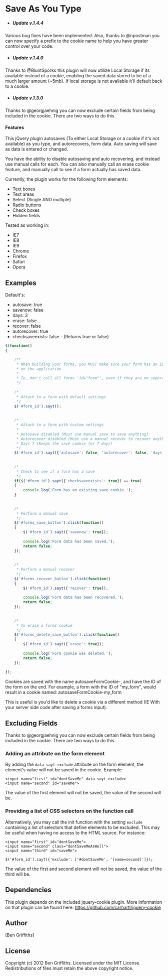 # Save As You Type

* ##### Update v.1.4.4 #####
Various bug fixes have been implemented. Also, thanks to @npostman you can now specify a prefix to the cookie name to help you have greater control over your code.

* ##### Update v.1.4.0 #####
Thanks to @BluntSporks this plugin will now utilize Local Storage if its available instead of a cookie, enabling the saved data stored to be of a much larger amount (~5mb). If local storage is not available it'll default back to a cookie.

* ##### Update v.1.3.0 ####
Thanks to @georgjaehnig you can now exclude certain fields from being included in the cookie. There are two ways to do this.

#### Features ####

This jQuery plugin autosaves (To either Local Storage or a cookie if it's not available) as you type, and autorecovers, form data. Auto saving will save as data is entered or changed.

You have the ability to disable autosaving and auto recovering, and instead use manual calls for each. You can also manually call an erase cookie feature, and manually call to see if a form actually has saved data.

Currently, the plugin works for the following form elements:

* Text boxes
* Text areas
* Select (Single AND multiple)
* Radio buttons
* Check boxes
* Hidden fields

Tested as working in:

* IE7
* IE8
* IE9
* Chrome
* Firefox
* Safari
* Opera

## Examples

Default's:

* autosave: true
* savenow: false
* days: 3
* erase: false
* recover: false
* autorecover: true
* checksaveexists: false - (Returns true or false)

```js
$(function()
{

	/**
	 * When building your forms, you MUST make sure your form has an ID, and that it's unique
	 * on the application.
	 *
	 * Ie, don't call all forms 'id="form"', even if they are on seperate pages.
	 */
	
	/*
	 * Attach to a form with default settings
	 */
	$('#form_id').sayt();
	
	
	/*
	 * Attach to a form with custom settings
	 *
	 * Autosave disabled (Must use manual save to save anything)
	 * Autorecover disabled (Must use a manual recover to recover anything)
	 * Days 7 (Keeps the save cookie for 7 days)
	 */
	$('#form_id').sayt({'autosave': false, 'autorecover': false, 'days': 7});
	
	
	/*
	 * Check to see if a form has a save
	 */
	if($('#form_id').sayt({'checksaveexists': true}) == true)
	{
		console.log('Form has an existing save cookie.');
	}
	
	
	/*
	 * Perform a manual save
	 */
	$('#forms_save_button').click(function()
	{
		$('#form_id').sayt({'savenow': true});
		
		console.log('Form data has been saved.');
		return false;
	});
	
	
	/*
	 * Perform a manual recover
	 */
	$('#forms_recover_button').click(function()
	{
		$('#form_id').sayt({'recover': true});
		
		console.log('Form data has been recovered.');
		return false;
	});
	
	
	/*
	 * To erase a forms cookie
	 */
	$('#forms_delete_save_button').click(function()
	{
		$('#form_id').sayt({'erase': true});
		
		console.log('Form cookie was deleted.');
		return false;
	});
	
});
```

Cookies are saved with the name autosaveFormCookie-, and have the ID of the form on the end. For example, a form with the ID of "my_form", would result in a cookie named: autosaveFormCookie-my_form

This is useful is you'd like to delete a cookie via a different method (IE With your server side code after saving a forms input).


## Excluding Fields

Thanks to @georgjaehnig you can now exclude certain fields from being included in the cookie. There are two ways to do this.

### Adding an attribute on the form element

By adding the `data-sayt-exclude` attribute on the form element, the element's value will not be saved in the cookie. Example:
```
<input name="first" id="dontSaveMe" data-sayt-exclude>
<input name="second" id="saveMe">
```
The value of the first element will not be saved, the value of the second will be.

### Providing a list of CSS selectors on the function call

Alternatively, you may call the init function with the setting `exclude` containing a list of selectors that define elements to be excluded. This may be useful when having no access to the HTML source. For instance:
```
<input name="first" id="dontSaveMe">
<input name="second" class="dontSaveMeAsWell">
<input name="third" id="saveMe">
```
```
$('#form_id').sayt({'exclude': ['#dontSaveMe', '[name=second]']});
```
The value of the first and second element will not be saved, the value of the third will be.

## Dependencies

This plugin depends on the included jquery-cookie plugin. More information on that plugin can be found here: https://github.com/carhartl/jquery-cookie


## Author

[Ben Griffiths]


## License

Copyright (c) 2012 Ben Griffiths. Licensed under the MIT License. Redistributions of files must retain the above copyright notice.
